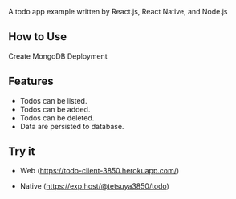 A todo app example written by React.js, React Native, and Node.js

## How to Use

Create MongoDB Deployment

## Features

- Todos can be listed.
- Todos can be added.
- Todos can be deleted.
- Data are persisted to database.

## Try it

- Web
  (https://todo-client-3850.herokuapp.com/)

- Native
  (https://exp.host/@tetsuya3850/todo)
